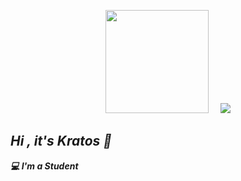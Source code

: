 <!-- Github README -->
<p align="center"><a href="https://github.com/kratos213">
<img height="165" src="https://github-readme-stats.vercel.app/api?username=redkatz&show_icons=true&include_all_commits=true&theme=react&cache_seconds=3200&hide_border=true" /></a>
&nbsp;&nbsp;&nbsp;
<a href="https://github.com/redkatz"><img src="https://github-readme-stats.vercel.app/api/top-langs/?username=redkatz&layout=compact&theme=react&hide_border=true" />
</a></p>

<h2><b><i>Hi , it's Kratos 👋</i></b></h2>
<b><i>💻 I'm a Student</i></b>
